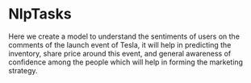 # NlpTasks

Here we create a model to understand the sentiments of users on the comments of the launch event of Tesla, it will help in predicting the inventory, share price around this event, and general awareness of confidence among the people which will help in forming the marketing strategy.
